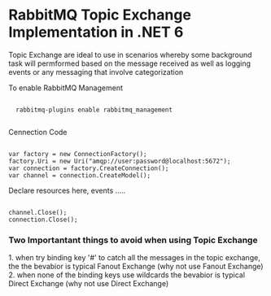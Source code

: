 # RabbitMQ Topic Exchange Implementation in .NET 6
<p> Topic Exchange are ideal to use in scenarios whereby  some background task will permformed based on the message received as well as logging events or any messaging that involve categorization</p>
<p> To enable RabbitMQ Management </p>

 <code>
  rabbitmq-plugins enable rabbitmq_management
  </code>
  
<p> Cennection Code</p>
<code>
var factory = new ConnectionFactory();
factory.Uri = new Uri("amqp://user:password@localhost:5672");
var connection = factory.CreateConnection();
var channel = connection.CreateModel();
</code>
  
 <p> Declare resources here,  events .....</p>
 <code>
channel.Close();
connection.Close();
</code>

<h3> Two Importantant things to avoid when using Topic Exchange</h3>
 1. when try binding key '#' to catch all the messages in the topic exchange, the the bevabior is typical Fanout Exchange (why not use Fanout Exchange)
 2. when none of the binding keys use wildcards the bevabior is typical Direct Exchange (why not use Direct Exchange)

